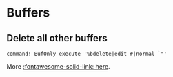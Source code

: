 Buffers
===

Delete all other buffers
---

```vim
command! BufOnly execute '%bdelete|edit #|normal `"'
```

More [:fontawesome-solid-link: here](https://salferrarello.com/vim-close-all-buffers-except-the-current-one/).

